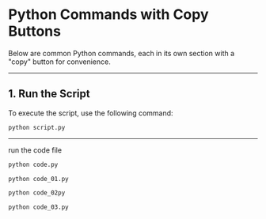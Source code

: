 # Python Commands with Copy Buttons

Below are common Python commands, each in its own section with a "copy" button for convenience.

---

## 1. Run the Script
To execute the script, use the following command:

```bash
python script.py
```
---
run the code file
```bash
python code.py
```

```bash
python code_01.py
```

```bash
python code_02py
```

```bash
python code_03.py
```
